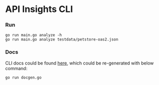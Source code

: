 API Insights CLI
=====================================

### Run
```shell
go run main.go analyze -h
go run main.go analyze testdata/petstore-oas2.json
```

### Docs
CLI docs could be found [here](./docs), which could be re-generated with below command:

```shell
go run docgen.go
```